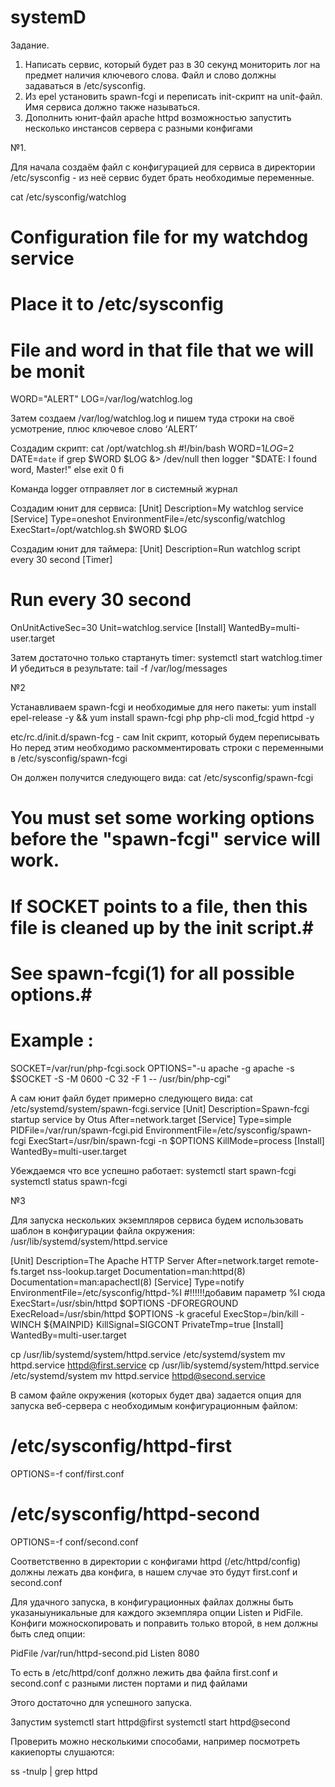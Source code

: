 # systemD

Задание.
1. Написать сервис, который будет раз в 30 секунд мониторить лог на предмет наличия ключевого слова. Файл и слово должны задаваться в /etc/sysconfig.
2. Из epel установить spawn-fcgi и переписать init-скрипт на unit-файл. Имя сервиса должно также называться.
3. Дополнить юнит-файл apache httpd возможностью запустить несколько инстансов сервера с разными конфигами

№1.

Для начала создаём файл с конфигурацией для сервиса в директории /etc/sysconfig - из неё сервис будет брать необходимые переменные.

cat /etc/sysconfig/watchlog
# Configuration file for my watchdog service
# Place it to /etc/sysconfig
# File and word in that file that we will be monit
WORD="ALERT"
LOG=/var/log/watchlog.log

Затем создаем /var/log/watchlog.log и пишем туда строки на своё усмотрение, плюс ключевое слово ‘ALERT’

Создадим скрипт:
cat /opt/watchlog.sh 
#!/bin/bash
WORD=$1
LOG=$2
DATE=`date`
if grep $WORD $LOG &> /dev/null
then
logger "$DATE: I found word, Master!"
else
exit 0
fi

Команда logger отправляет лог в системный журнал

Создадим юнит для сервиса:
[Unit]
Description=My watchlog service
[Service]
Type=oneshot
EnvironmentFile=/etc/sysconfig/watchlog
ExecStart=/opt/watchlog.sh $WORD $LOG

Создадим юнит для таймера:
[Unit]
Description=Run watchlog script every 30 second
[Timer]
# Run every 30 second
OnUnitActiveSec=30
Unit=watchlog.service
[Install]
WantedBy=multi-user.target

Затем достаточно только стартануть timer:
systemctl start watchlog.timer
И убедиться в результате:
tail -f /var/log/messages



№2

Устанавливаем spawn-fcgi и необходимые для него пакеты:
yum install epel-release -y && yum install spawn-fcgi php php-cli mod_fcgid httpd -y

etc/rc.d/init.d/spawn-fcg - cам Init скрипт, который будем переписывать
Но перед этим необходимо раскомментировать строки с переменными в /etc/sysconfig/spawn-fcgi


Он должен получится следующего вида:
cat /etc/sysconfig/spawn-fcgi 
# You must set some working options before the "spawn-fcgi" service will work.
# If SOCKET points to a file, then this file is cleaned up by the init script.#
# See spawn-fcgi(1) for all possible options.#
# Example :
SOCKET=/var/run/php-fcgi.sock
OPTIONS="-u apache -g apache -s $SOCKET -S -M 0600 -C 32 -F 1 -- /usr/bin/php-cgi"

А сам юнит файл будет примерно следующего вида:
cat /etc/systemd/system/spawn-fcgi.service
[Unit]
Description=Spawn-fcgi startup service by Otus
After=network.target
[Service]
Type=simple
PIDFile=/var/run/spawn-fcgi.pid
EnvironmentFile=/etc/sysconfig/spawn-fcgi
ExecStart=/usr/bin/spawn-fcgi -n $OPTIONS
KillMode=process
[Install]
WantedBy=multi-user.target


Убеждаемся что все успешно работает:
systemctl start spawn-fcgi
systemctl status spawn-fcgi



№3


Для запуска нескольких экземпляров сервиса будем использовать шаблон в конфигурации файла окружения: /usr/lib/systemd/system/httpd.service

[Unit]
Description=The Apache HTTP Server
After=network.target remote-fs.target nss-lookup.target
Documentation=man:httpd(8)
Documentation=man:apachectl(8)
[Service]
Type=notify
EnvironmentFile=/etc/sysconfig/httpd-%I #!!!!!!добавим параметр %I сюда
ExecStart=/usr/sbin/httpd $OPTIONS -DFOREGROUND
ExecReload=/usr/sbin/httpd $OPTIONS -k graceful
ExecStop=/bin/kill -WINCH ${MAINPID}
KillSignal=SIGCONT
PrivateTmp=true
[Install]
WantedBy=multi-user.target

cp /usr/lib/systemd/system/httpd.service /etc/systemd/system
mv httpd.service httpd@first.service
cp /usr/lib/systemd/system/httpd.service /etc/systemd/system
mv httpd.service httpd@second.service


В самом файле окружения (которых будет два) задается опция для запуска веб-сервера с необходимым конфигурационным файлом:
# /etc/sysconfig/httpd-first
OPTIONS=-f conf/first.conf
# /etc/sysconfig/httpd-second
OPTIONS=-f conf/second.conf

Соответственно в директории с конфигами httpd (/etc/httpd/config) должны лежать два
конфига, в нашем случае это будут first.conf и second.conf

Для удачного запуска, в конфигурационных файлах должны быть указаныуникальные для каждого экземпляра опции Listen и PidFile. Конфиги можноскопировать и поправить только второй, в нем должны быть след опции:

PidFile     /var/run/httpd-second.pid
Listen 8080

То есть в /etc/httpd/conf должно лежить два файла first.conf и second.conf с разными листен портами и пид файлами

Этого достаточно для успешного запуска.


Запустим
systemctl start httpd@first
systemctl start httpd@second

Проверить можно несколькими способами, например посмотреть какиепорты слушаются:

ss -tnulp | grep httpd


